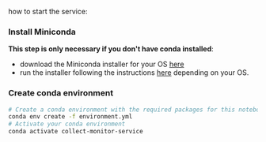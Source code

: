 how to start the service:


### Install Miniconda

**This step is only necessary if you don't have conda installed**:
- download the Miniconda installer for your OS [here](https://docs.conda.io/en/latest/miniconda.html)
- run the installer following the instructions
  [here](https://conda.io/projects/conda/en/latest/user-guide/install/index.html#regular-installation)
  depending on your OS.

### Create conda environment

```sh
# Create a conda environment with the required packages for this notebook:
conda env create -f environment.yml
# Activate your conda environment
conda activate collect-monitor-service
```